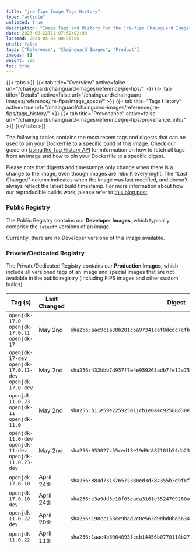 ```yaml
---
title: "jre-fips Image Tags History"
type: "article"
unlisted: true
description: "Image Tags and History for the jre-fips Chainguard Image"
date: 2023-06-22T11:07:52+02:00
lastmod: 2024-05-03 00:45:55
draft: false
tags: ["Reference", "Chainguard Images", "Product"]
images: []
weight: 700
toc: true
---
```


{{< tabs >}}
{{< tab title="Overview" active=false url="/chainguard/chainguard-images/reference/jre-fips/" >}}
{{< tab title="Details" active=false url="/chainguard/chainguard-images/reference/jre-fips/image_specs/" >}}
{{< tab title="Tags History" active=true url="/chainguard/chainguard-images/reference/jre-fips/tags_history/" >}}
{{< tab title="Provenance" active=false url="/chainguard/chainguard-images/reference/jre-fips/provenance_info/" >}}
{{</ tabs >}}

The following tables contains the most recent tags and digests that can be used to pin your Dockerfile to a specific build of this image. Check our guide on [Using the Tag History API](/chainguard/chainguard-images/using-the-tag-history-api/) for information on how to fetch all tags from an image and how to pin your Dockerfile to a specific digest.

Please note that digests and timestamps only change when there is a change to the image, even though images are rebuilt every night. The "Last Changed" column indicates when the image was last modified, and doesn't always reflect the latest build timestamp. For more information about how our reproducible builds work, please refer to [this blog post](https://www.chainguard.dev/unchained/reproducing-chainguards-reproducible-image-builds).

### Public Registry
The Public Registry contains our **Developer Images**, which typically comprise the `latest*` versions of an image.

Currently, there are no Developer versions of this image available.

### Private/Dedicated Registry
The Private/Dedicated Registry contains our **Production Images**, which include all versioned tags of an image and special images that are not available in the public registry (including FIPS images and other custom builds).

| Tag (s)                                                    | Last Changed | Digest                                                                    |
|------------------------------------------------------------|--------------|---------------------------------------------------------------------------|
|  `openjdk-17.0` `openjdk-17.0.11` `openjdk-17`             | May 2nd      | `sha256:aae9c1a38b281c5a97341caf8dedc7efb3bd3aee14f977618433a5d01a5d7591` |
|  `openjdk-17-dev` `openjdk-17.0.11-dev` `openjdk-17.0-dev` | May 2nd      | `sha256:432bbb7d957f7e4e959263adb7fe12a7537568bd7d98a30f8d1c9e5e3ab12e33` |
|  `openjdk-11.0.23` `openjdk-11` `openjdk-11.0`             | May 2nd      | `sha256:b11e59e225925011cb1e0a4c92588d30eb317b8f9148a8c208ec901fea51d622` |
|  `openjdk-11.0-dev` `openjdk-11-dev` `openjdk-11.0.23-dev` | May 2nd      | `sha256:053027c55ced13e19d9c887101b54da234f13c29481470cdd5e4297335d64e1c` |
|  `openjdk-17.0.10`                                         | April 24th   | `sha256:884d731376572380ed3d384355b3d9f8f9ba1c55136df402ce8d0529555d7d96` |
|  `openjdk-17.0.10-dev`                                     | April 24th   | `sha256:e3a9dd5e10f05eaea3161e5524709260a2d9eb41771b5a26aa9f76831b9dd47f` |
|  `openjdk-11.0.22-dev`                                     | April 20th   | `sha256:198cc153cc9bad2c0e563d9dbd0bd563470d7777a5dcc05cabbc46531fab1582` |
|  `openjdk-11.0.22`                                         | April 11th   | `sha256:1aae4b5064093fccb14456b0770118b27beb279e327063d3408aad4e0cb1f1c9` |

